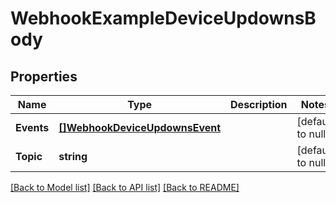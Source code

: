 # WebhookExampleDeviceUpdownsBody

## Properties
Name | Type | Description | Notes
------------ | ------------- | ------------- | -------------
**Events** | [**[]WebhookDeviceUpdownsEvent**](webhook_device_updowns_event.md) |  | [default to null]
**Topic** | **string** |  | [default to null]

[[Back to Model list]](../README.md#documentation-for-models) [[Back to API list]](../README.md#documentation-for-api-endpoints) [[Back to README]](../README.md)

